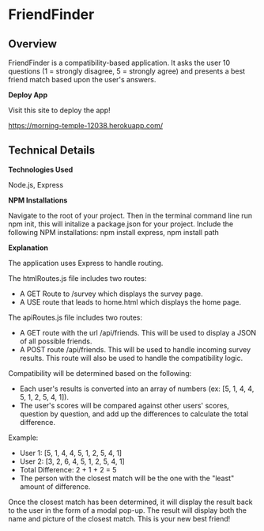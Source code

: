 # FriendFinder

## **Overview**
FriendFinder is a compatibility-based application. It asks the user 10 questions (1 = strongly disagree, 5 = strongly agree) and presents a best friend match based upon the user's answers.

**Deploy App**

Visit this site to deploy the app!

https://morning-temple-12038.herokuapp.com/

## **Technical Details**
**Technologies Used**

Node.js, Express

**NPM Installations**

Navigate to the root of your project. Then in the terminal command line run npm init, this will initalize a package.json for your project.
Include the following NPM installations: npm install express, npm install path

**Explanation**

The application uses Express to handle routing.

The htmlRoutes.js file includes two routes:
- A GET Route to /survey which displays the survey page.
- A USE route that leads to home.html which displays the home page.

The apiRoutes.js file includes two routes:
- A GET route with the url /api/friends. This will be used to display a JSON of all possible friends.
- A POST route /api/friends. This will be used to handle incoming survey results. This route will also be used to handle the compatibility logic.

Compatibility will be determined based on the following:
- Each user's results is converted into an array of numbers (ex: [5, 1, 4, 4, 5, 1, 2, 5, 4, 1]).
- The user's scores will be compared against other users' scores, question by question, and add up the differences to calculate the total difference.

Example:

- User 1: [5, 1, 4, 4, 5, 1, 2, 5, 4, 1]
- User 2: [3, 2, 6, 4, 5, 1, 2, 5, 4, 1]
- Total Difference: 2 + 1 + 2 = 5
- The person with the closest match will be the one with the "least" amount of difference.

Once the closest match has been determined, it will display the result back to the user in the form of a modal pop-up. The result will display both the name and picture of the closest match. This is your new best friend!